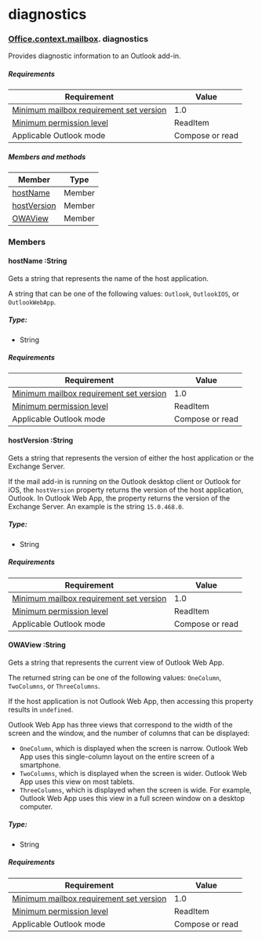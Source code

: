 # diagnostics

### [Office](Office.md)[.context](Office.context.md)[.mailbox](Office.context.mailbox.md). diagnostics

Provides diagnostic information to an Outlook add-in.

##### Requirements

|Requirement| Value|
|---|---|
|[Minimum mailbox requirement set version](../tutorial-api-requirement-sets.md)| 1.0|
|[Minimum permission level](../../../docs/outlook/understanding-outlook-add-in-permissions.md)| ReadItem|
|Applicable Outlook mode| Compose or read|

##### Members and methods

| Member | Type |
|--------|------|
| [hostName](#hostname-string) | Member |
| [hostVersion](#hostversion-string) | Member |
| [OWAView](#owaview-string) | Member |

### Members

####  hostName :String

Gets a string that represents the name of the host application.

A string that can be one of the following values: `Outlook`, `OutlookIOS`, or `OutlookWebApp`.

##### Type:

*   String

##### Requirements

|Requirement| Value|
|---|---|
|[Minimum mailbox requirement set version](../tutorial-api-requirement-sets.md)| 1.0|
|[Minimum permission level](../../../docs/outlook/understanding-outlook-add-in-permissions.md)| ReadItem|
|Applicable Outlook mode| Compose or read|
####  hostVersion :String

Gets a string that represents the version of either the host application or the Exchange Server.

If the mail add-in is running on the Outlook desktop client or Outlook for iOS, the `hostVersion` property returns the version of the host application, Outlook. In Outlook Web App, the property returns the version of the Exchange Server. An example is the string `15.0.468.0`.

##### Type:

*   String

##### Requirements

|Requirement| Value|
|---|---|
|[Minimum mailbox requirement set version](../tutorial-api-requirement-sets.md)| 1.0|
|[Minimum permission level](../../../docs/outlook/understanding-outlook-add-in-permissions.md)| ReadItem|
|Applicable Outlook mode| Compose or read|
####  OWAView :String

Gets a string that represents the current view of Outlook Web App.

The returned string can be one of the following values: `OneColumn`, `TwoColumns`, or `ThreeColumns`.

If the host application is not Outlook Web App, then accessing this property results in `undefined`.

Outlook Web App has three views that correspond to the width of the screen and the window, and the number of columns that can be displayed:

*   `OneColumn`, which is displayed when the screen is narrow. Outlook Web App uses this single-column layout on the entire screen of a smartphone.
*   `TwoColumns`, which is displayed when the screen is wider. Outlook Web App uses this view on most tablets.
*   `ThreeColumns`, which is displayed when the screen is wide. For example, Outlook Web App uses this view in a full screen window on a desktop computer.

##### Type:

*   String

##### Requirements

|Requirement| Value|
|---|---|
|[Minimum mailbox requirement set version](../tutorial-api-requirement-sets.md)| 1.0|
|[Minimum permission level](../../../docs/outlook/understanding-outlook-add-in-permissions.md)| ReadItem|
|Applicable Outlook mode| Compose or read|